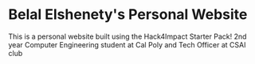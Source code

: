 # Belal Elshenety's Personal Website
This is a personal website built using the Hack4Impact Starter Pack!
2nd year Computer Engineering student at Cal Poly and Tech Officer at CSAI club
